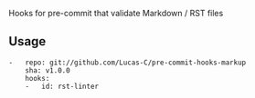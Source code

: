 Hooks for pre-commit that validate Markdown / RST files

## Usage

    -   repo: git://github.com/Lucas-C/pre-commit-hooks-markup
        sha: v1.0.0
        hooks:
        -   id: rst-linter
